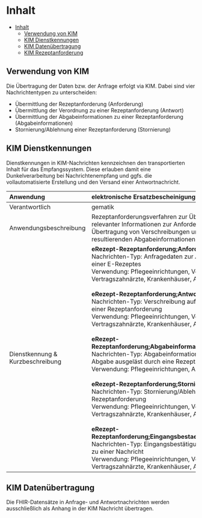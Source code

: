 
# Inhalt

- [Inhalt](#inhalt)
  - [Verwendung von KIM](#verwendung-von-kim)
  - [KIM Dienstkennungen](#kim-dienstkennungen)
  - [KIM Datenübertragung](#kim-datenübertragung)
  - [KIM Rezeptanforderung](#kim-rezeptanforderung)

## Verwendung von KIM

Die Übertragung der Daten bzw. der Anfrage erfolgt via KIM. Dabei sind vier Nachrichtentypen zu unterscheiden:

- Übermittlung der Rezeptanforderung (Anforderung)
- Übermittlung der Verordnung zu einer Rezeptanforderung  (Antwort)
- Übermittlung der Abgabeinformationen zu einer Rezeptanforderung (Abgabeinformationen)
- Stornierung/Ablehnung einer Rezeptanforderung (Stornierung)

## KIM Dienstkennungen

Dienstkennungen in KIM-Nachrichten kennzeichnen den transportierten Inhalt für das Empfangssystem. Diese erlauben damit eine Dunkelverarbeitung bei Nachrichtenempfang und ggfs. die vollautomatisierte Erstellung und den Versand einer Antwortnachricht.

|Anwendung                          |elektronische Ersatzbescheinigung (eEB)|
|:--------                          |:--------------------------------------|
|Verantwortlich                     |gematik                                |
|Anwendungsbeschreibung             |Rezeptanforderungsverfahren zur Übertragung relevanter Informationen zur Anforderung, Übertragung von Verschreibungen und resultierenden Abgabeinformationen|
|Dienstkennung & Kurzbeschreibung|**eRezept-Rezeptanforderung;Anforderung;V1.0** <br /> Nachrichten-Typ: Anfragedaten zur Anforderung einer E-Rezeptes<br /> Verwendung: Pflegeeinrichtungen, Vertragsärzte, Vertragszahnärzte, Krankenhäuser, Apotheken <br /><br />  **eRezept-Rezeptanforderung;Antwort;V1.0** <br /> Nachrichten-Typ: Verschreibung auf Grundlage einer Rezeptanforderung<br /> Verwendung: Pflegeeinrichtungen, Vertragsärzte, Vertragszahnärzte, Krankenhäuser, Apotheken <br /> <br /> **eRezept-Rezeptanforderung;Abgabeinformationen;V1.0** <br /> Nachrichten-Typ: Abgabeinformationen zu einer Abgabe ausgeläst durch eine Rezeptanforderung<br />  Verwendung: Pflegeeinrichtungen, Apotheken <br /> <br /> **eRezept-Rezeptanforderung;Stornierung;V1.0** <br /> Nachrichten-Typ: Stornierung/Ablehnung einer Rezeptanforderung<br />  Verwendung: Pflegeeinrichtungen, Vertragsärzte, Vertragszahnärzte, Krankenhäuser, Apotheken<br /> <br /> **eRezept-Rezeptanforderung;Eingangsbestaetigung;V1.0** <br /> Nachrichten-Typ: Eingangsbestätigung (MDN) zu einer Nachricht<br />  Verwendung: Pflegeeinrichtungen, Vertragsärzte, Vertragszahnärzte, Krankenhäuser, Apotheken|

## KIM Datenübertragung

Die FHIR-Datensätze in Anfrage- und Antwortnachrichten werden ausschließlich als Anhang in der KIM Nachricht übertragen.
